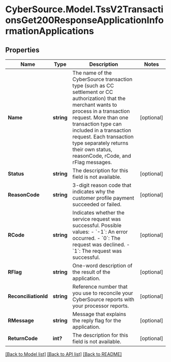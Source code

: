 # CyberSource.Model.TssV2TransactionsGet200ResponseApplicationInformationApplications
## Properties

Name | Type | Description | Notes
------------ | ------------- | ------------- | -------------
**Name** | **string** | The name of the CyberSource transaction type (such as CC settlement or CC authorization) that the merchant wants to process in a transaction request. More than one transaction type can included in a transaction request. Each transaction type separately returns their own status, reasonCode, rCode, and rFlag messages.  | [optional] 
**Status** | **string** | The description for this field is not available. | [optional] 
**ReasonCode** | **string** | 3-digit reason code that indicates why the customer profile payment succeeded or failed. | [optional] 
**RCode** | **string** | Indicates whether the service request was successful. Possible values:  - &#x60;-1&#x60;: An error occurred. - &#x60;0&#x60;: The request was declined. - &#x60;1&#x60;: The request was successful.  | [optional] 
**RFlag** | **string** | One-word description of the result of the application.  | [optional] 
**ReconciliationId** | **string** | Reference number that you use to reconcile your CyberSource reports with your processor reports.  | [optional] 
**RMessage** | **string** | Message that explains the reply flag for the application.  | [optional] 
**ReturnCode** | **int?** | The description for this field is not available. | [optional] 

[[Back to Model list]](../README.md#documentation-for-models) [[Back to API list]](../README.md#documentation-for-api-endpoints) [[Back to README]](../README.md)


